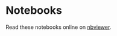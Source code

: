 Notebooks
=========

Read these notebooks online on [nbviewer](http://nbviewer.ipython.org/github/notsimon/notebooks/tree/master/).
